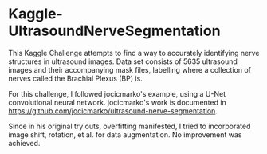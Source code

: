 # Kaggle-UltrasoundNerveSegmentation

This Kaggle Challenge attempts to find a way to accurately identifying nerve structures in ultrasound images. Data set consists of 5635 ultrasound images and their accompanying mask files, labelling where a collection of nerves called the Brachial Plexus (BP) is. 

For this challenge, I followed jocicmarko's example, using a U-Net convolutional neural network. jocicmarko's work is documented in https://github.com/jocicmarko/ultrasound-nerve-segmentation.  

Since in his original try outs, overfitting manifested, I tried to incorporated image shift, rotation, et al. for data augmentation. No improvement was achieved. 
